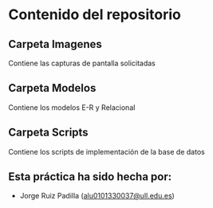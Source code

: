 # Contenido del repositorio
## Carpeta Imagenes
Contiene las capturas de pantalla solicitadas
## Carpeta Modelos
Contiene los modelos E-R y Relacional
## Carpeta Scripts
Contiene los scripts de implementación de la base de datos
## Esta práctica ha sido hecha por:
- Jorge Ruiz Padilla (alu0101330037@ull.edu.es)